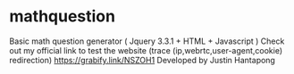 # mathquestion
Basic math question generator ( Jquery 3.3.1 + HTML + Javascript )
Check out my official link to test the website (trace (ip,webrtc,user-agent,cookie) redirection) https://grabify.link/NSZOH1
Developed by Justin Hantapong
